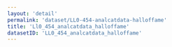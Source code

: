 ```yaml
---
layout: 'detail'
permalink: 'dataset/LL0-454-analcatdata-halloffame'
title: 'Ll0_454_analcatdata_halloffame'
datasetID: 'LL0_454_analcatdata_halloffame'
---
```

